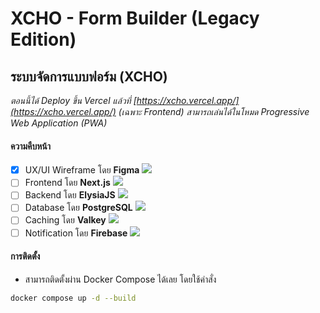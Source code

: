 # XCHO - Form Builder (Legacy Edition)

## ระบบจัดการแบบฟอร์ม (XCHO) 

*ตอนนี้ได้ Deploy ขึ้น Vercel แล้วที่ [https://xcho.vercel.app/](https://xcho.vercel.app/) (เฉพาะ Frontend) สามารถเล่นได้ในโหมด Progressive Web Application (PWA)*

#### ความคืบหน้า
- [x] UX/UI Wireframe โดย **Figma** ![](https://geps.dev/progress/100)
- [ ] Frontend โดย **Next.js** ![](https://geps.dev/progress/75)
- [ ] Backend โดย **ElysiaJS** ![](https://geps.dev/progress/40)
- [ ] Database โดย **PostgreSQL** ![](https://geps.dev/progress/40)
- [ ] Caching โดย **Valkey** ![](https://geps.dev/progress/0)
- [ ] Notification โดย **Firebase** ![](https://geps.dev/progress/0)

#### การติดตั้ง
- สามารถติดตั้งผ่าน Docker Compose ได้เลย โดยใช้คำสั่ง
```bash
docker compose up -d --build
```
